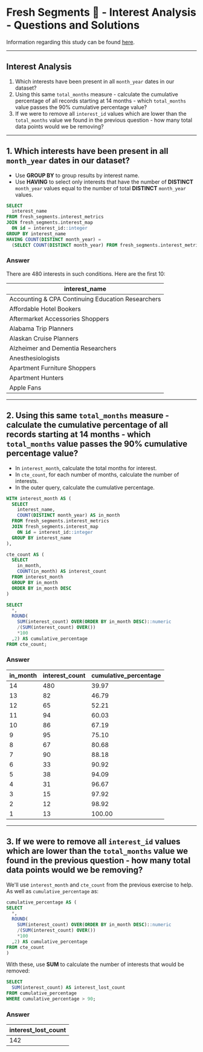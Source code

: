 # Fresh Segments 🍊 - Interest Analysis - Questions and Solutions

Information regarding this study can be found [here](https://github.com/rodrigueslara/8-week-sql-challenge/blob/main/Case%20Study%20%238%20-%20Fresh%20Segments/README.md).

--- 

## Interest Analysis

1. Which interests have been present in all `month_year` dates in our dataset?
2. Using this same `total_months` measure - calculate the cumulative percentage of all records starting at 14 months - which `total_months` value passes the 90% cumulative percentage value?
3. If we were to remove all `interest_id` values which are lower than the `total_months` value we found in the previous question - how many total data points would we be removing?

---

## 1. Which interests have been present in all `month_year` dates in our dataset?

* Use **GROUP BY** to group results by interest name.
* Use **HAVING** to select only interests that have the number of **DISTINCT** `month_year` values equal to the number of total **DISTINCT** `month_year` values.

```sql
SELECT
  interest_name
FROM fresh_segments.interest_metrics
JOIN fresh_segments.interest_map
  ON id = interest_id::integer
GROUP BY interest_name
HAVING COUNT(DISTINCT month_year) =
  (SELECT COUNT(DISTINCT month_year) FROM fresh_segments.interest_metrics);
```

### Answer

There are 480 interests in such conditions. Here are the first 10:

| interest_name                                     |
| ------------------------------------------------- |
| Accounting & CPA Continuing Education Researchers |
| Affordable Hotel Bookers                          |
| Aftermarket Accessories Shoppers                  |
| Alabama Trip Planners                             |
| Alaskan Cruise Planners                           |
| Alzheimer and Dementia Researchers                |
| Anesthesiologists                                 |
| Apartment Furniture Shoppers                      |
| Apartment Hunters                                 |
| Apple Fans                                        |

---

## 2. Using this same `total_months` measure - calculate the cumulative percentage of all records starting at 14 months - which `total_months` value passes the 90% cumulative percentage value?

* In `interest_month`, calculate the total months for interest.
* In `cte_count`, for each number of months, calculate the number of interests.
* In the outer query, calculate the cumulative percentage.

```sql
WITH interest_month AS (
  SELECT
    interest_name,
    COUNT(DISTINCT month_year) AS in_month
  FROM fresh_segments.interest_metrics
  JOIN fresh_segments.interest_map
    ON id = interest_id::integer
  GROUP BY interest_name
),

cte_count AS (
  SELECT
    in_month,
    COUNT(in_month) AS interest_count
  FROM interest_month
  GROUP BY in_month
  ORDER BY in_month DESC
)

SELECT
  *,
  ROUND(
    SUM(interest_count) OVER(ORDER BY in_month DESC)::numeric
    /(SUM(interest_count) OVER()) 
    *100
  ,2) AS cumulative_percentage
FROM cte_count;
```

### Answer

| in_month | interest_count | cumulative_percentage |
| -------- | -------------- | --------------------- |
| 14       | 480            | 39.97                 |
| 13       | 82             | 46.79                 |
| 12       | 65             | 52.21                 |
| 11       | 94             | 60.03                 |
| 10       | 86             | 67.19                 |
| 9        | 95             | 75.10                 |
| 8        | 67             | 80.68                 |
| 7        | 90             | 88.18                 |
| 6        | 33             | 90.92                 |
| 5        | 38             | 94.09                 |
| 4        | 31             | 96.67                 |
| 3        | 15             | 97.92                 |
| 2        | 12             | 98.92                 |
| 1        | 13             | 100.00                |

---

## 3. If we were to remove all `interest_id` values which are lower than the `total_months` value we found in the previous question - how many total data points would we be removing?

We'll use `interest_month` and `cte_count` from the previous exercise to help. As well as `cumulative_percentage` as:

```sql
cumulative_percentage AS (
SELECT
  *,
  ROUND(
    SUM(interest_count) OVER(ORDER BY in_month DESC)::numeric
    /(SUM(interest_count) OVER()) 
    *100
  ,2) AS cumulative_percentage
FROM cte_count
)
```

With these, use **SUM** to calculate the number of interests that would be removed:

```sql
SELECT
  SUM(interest_count) AS interest_lost_count
FROM cumulative_percentage
WHERE cumulative_percentage > 90;
```

### Answer

| interest_lost_count |
| ------------------- |
| 142                 |

